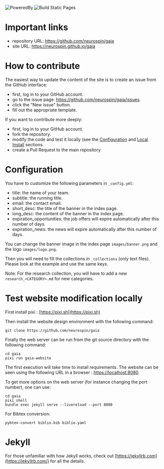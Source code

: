 ![PoweredBy](https://img.shields.io/badge/Powered%20by-CEA%2FNeuroSpin-blue.svg)
![Build Static Pages](https://github.com/neurospin/gaia/workflows/Build%20Static%20Pages/badge.svg)


# Important links

- repository URL: https://github.com/neurospin/gaia
- site URL: https://neurospin.github.io/gaia

# How to contribute

The easiest way to update the content of the site is to create an issue from
the GitHub interface:

- first, log in to your GitHub account.
- go to the issue page: https://github.com/neurospin/gaia/issues.
- click the "New issue" button.
- fill out the appropriate template.

If you want to contribute more deeply:

- first, log in to your GitHub account.
- fork the repository.
- modify the code and test it locally (see the [Configuration](#configuration)
  and [Local Install](#local-install) sections.
- create a Pull Request to the main repository


# Configuration

You have to customize the following parameters in `_config.yml`:

- title: the name of your team.
- subtitle: the running title.
- email: the contact email.
- short_desc: the title of the banner in the index page.
- long_desc: the content of the banner in the index page.
- expiration_opportunities: the job offers will expire automatically after this number of days.
- expiration_news: the news will expire automatically after this number of days.

You can change the banner image in the index page `images/banner.png` and the logo `images/logo.png`.

Then you will need to fill the collections in `_collections` (only text files).
Please look at the example and use the same keys.

Note: For the research collection, you will have to add a new `research_<CATEGORY>.md` for new categories.

# Test website modification locally

First install pixi : [https://pixi.sh](https://pixi.sh)

Then install the website design environment with the following command:

```
git clone https://github.com/neurospin/gaia
```

Finally the web server can be run from the git source directory with the following command:

```
cd gaia
pixi run gaia-website
```

The first execution will take time to install requirements. The website can be seen using the following URL in a browser : [https://localhost:8080](https://localhost:8080).

To get more options on the web server (for instance changing the port number), one can use:

```
cd gaia
pixi shell
bundle exec jekyll serve --livereload --port 8080
```


For Bibtex conversion:

```
pybtex-convert biblio.bib biblio.yaml
```

# Jekyll

For those unfamiliar with how Jekyll works, check out [https://jekyllrb.com](https://jekyllrb.com/) for all the details.
